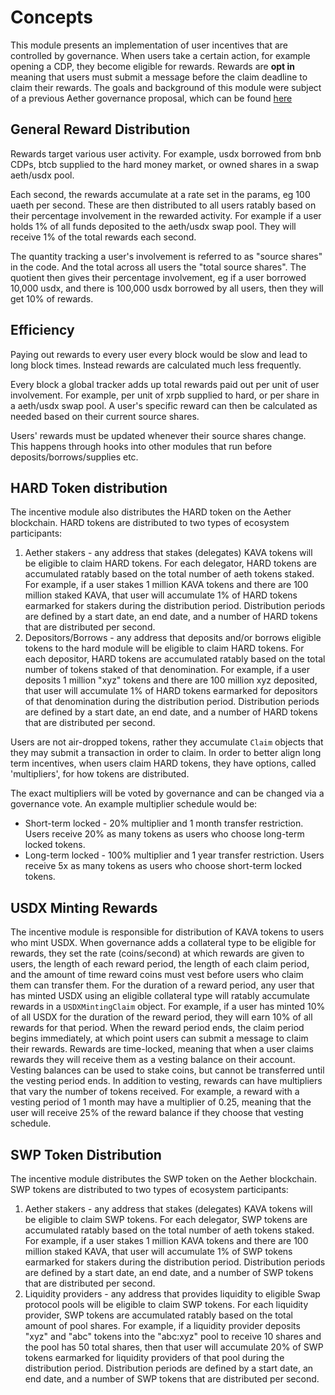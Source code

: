 <!--
order: 1
-->

# Concepts

This module presents an implementation of user incentives that are controlled by governance. When users take a certain action, for example opening a CDP, they become eligible for rewards. Rewards are **opt in** meaning that users must submit a message before the claim deadline to claim their rewards. The goals and background of this module were subject of a previous Aether governance proposal, which can be found [here](https://ipfs.io/ipfs/QmSYedssC3nyQacDJmNcREtgmTPyaMx2JX7RNkMdAVkdkr/user-growth-fund-proposal.pdf)

## General Reward Distribution

Rewards target various user activity. For example, usdx borrowed from bnb CDPs, btcb supplied to the hard money market, or owned shares in a swap aeth/usdx pool.

Each second, the rewards accumulate at a rate set in the params, eg 100 uaeth per second. These are then distributed to all users ratably based on their percentage involvement in the rewarded activity. For example if a user holds 1% of all funds deposited to the aeth/usdx swap pool. They will receive 1% of the total rewards each second.

The quantity tracking a user's involvement is referred to as "source shares" in the code. And the total across all users the "total source shares". The quotient then gives their percentage involvement, eg if a user borrowed 10,000 usdx, and there is 100,000 usdx borrowed by all users, then they will get 10% of rewards.

## Efficiency

Paying out rewards to every user every block would be slow and lead to long block times. Instead rewards are calculated much less frequently.

Every block a global tracker adds up total rewards paid out per unit of user involvement. For example, per unit of xrpb supplied to hard, or per share in a aeth/usdx swap pool. A user's specific reward can then be calculated as needed based on their current source shares.

Users' rewards must be updated whenever their source shares change. This happens through hooks into other modules that run before deposits/borrows/supplies etc.

## HARD Token distribution

The incentive module also distributes the HARD token on the Aether blockchain. HARD tokens are distributed to two types of ecosystem participants:

1. Aether stakers - any address that stakes (delegates) KAVA tokens will be eligible to claim HARD tokens. For each delegator, HARD tokens are accumulated ratably based on the total number of aeth tokens staked. For example, if a user stakes 1 million KAVA tokens and there are 100 million staked KAVA, that user will accumulate 1% of HARD tokens earmarked for stakers during the distribution period. Distribution periods are defined by a start date, an end date, and a number of HARD tokens that are distributed per second.
2. Depositors/Borrows - any address that deposits and/or borrows eligible tokens to the hard module will be eligible to claim HARD tokens. For each depositor, HARD tokens are accumulated ratably based on the total number of tokens staked of that denomination. For example, if a user deposits 1 million "xyz" tokens and there are 100 million xyz deposited, that user will accumulate 1% of HARD tokens earmarked for depositors of that denomination during the distribution period. Distribution periods are defined by a start date, an end date, and a number of HARD tokens that are distributed per second.

Users are not air-dropped tokens, rather they accumulate `Claim` objects that they may submit a transaction in order to claim. In order to better align long term incentives, when users claim HARD tokens, they have options, called 'multipliers', for how tokens are distributed.

The exact multipliers will be voted by governance and can be changed via a governance vote. An example multiplier schedule would be:

- Short-term locked - 20% multiplier and 1 month transfer restriction. Users receive 20% as many tokens as users who choose long-term locked tokens.
- Long-term locked - 100% multiplier and 1 year transfer restriction. Users receive 5x as many tokens as users who choose short-term locked tokens.

## USDX Minting Rewards

The incentive module is responsible for distribution of KAVA tokens to users who mint USDX. When governance adds a collateral type to be eligible for rewards, they set the rate (coins/second) at which rewards are given to users, the length of each reward period, the length of each claim period, and the amount of time reward coins must vest before users who claim them can transfer them. For the duration of a reward period, any user that has minted USDX using an eligible collateral type will ratably accumulate rewards in a `USDXMintingClaim` object. For example, if a user has minted 10% of all USDX for the duration of the reward period, they will earn 10% of all rewards for that period. When the reward period ends, the claim period begins immediately, at which point users can submit a message to claim their rewards. Rewards are time-locked, meaning that when a user claims rewards they will receive them as a vesting balance on their account. Vesting balances can be used to stake coins, but cannot be transferred until the vesting period ends. In addition to vesting, rewards can have multipliers that vary the number of tokens received. For example, a reward with a vesting period of 1 month may have a multiplier of 0.25, meaning that the user will receive 25% of the reward balance if they choose that vesting schedule.

## SWP Token Distribution

The incentive module distributes the SWP token on the Aether blockchain. SWP tokens are distributed to two types of ecosystem participants:

1. Aether stakers - any address that stakes (delegates) KAVA tokens will be eligible to claim SWP tokens. For each delegator, SWP tokens are accumulated ratably based on the total number of aeth tokens staked. For example, if a user stakes 1 million KAVA tokens and there are 100 million staked KAVA, that user will accumulate 1% of SWP tokens earmarked for stakers during the distribution period. Distribution periods are defined by a start date, an end date, and a number of SWP tokens that are distributed per second.
2. Liquidity providers - any address that provides liquidity to eligible Swap protocol pools will be eligible to claim SWP tokens. For each liquidity provider, SWP tokens are accumulated ratably based on the total amount of pool shares. For example, if a liquidity provider deposits "xyz" and "abc" tokens into the "abc:xyz" pool to receive 10 shares and the pool has 50 total shares, then that user will accumulate 20% of SWP tokens earmarked for liquidity providers of that pool during the distribution period. Distribution periods are defined by a start date, an end date, and a number of SWP tokens that are distributed per second.
